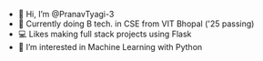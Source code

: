 - 👋 Hi, I’m @PranavTyagi-3
- 📓 Currently doing B tech. in CSE from VIT Bhopal ('25 passing)
- 💻 Likes making full stack projects using Flask
- 👀 I’m interested in Machine Learning with Python


<!---
PranavTyagi-3/PranavTyagi-3 is a ✨ special ✨ repository because its `README.md` (this file) appears on your GitHub profile.
You can click the Preview link to take a look at your changes.
--->
